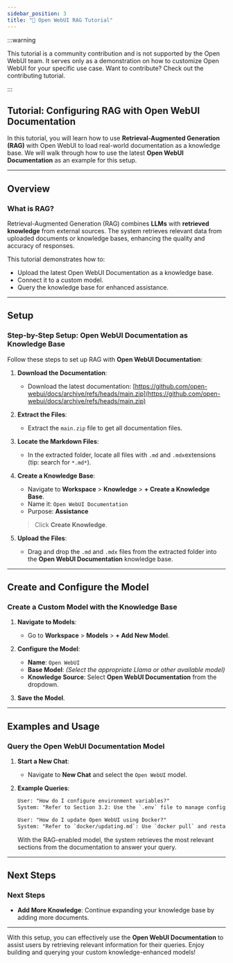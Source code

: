 ```yaml
---
sidebar_position: 3
title: "🔎 Open WebUI RAG Tutorial"
---
```


:::warning

This tutorial is a community contribution and is not supported by the Open WebUI team. It serves only as a demonstration on how to customize Open WebUI for your specific use case. Want to contribute? Check out the contributing tutorial.

:::

## Tutorial: Configuring RAG with Open WebUI Documentation

In this tutorial, you will learn how to use **Retrieval-Augmented Generation (RAG)** with Open WebUI to load real-world documentation as a knowledge base. We will walk through how to use the latest **Open WebUI Documentation** as an example for this setup.

---

## Overview

### What is RAG?

Retrieval-Augmented Generation (RAG) combines **LLMs** with **retrieved knowledge** from external sources. The system retrieves relevant data from uploaded documents or knowledge bases, enhancing the quality and accuracy of responses.

This tutorial demonstrates how to:

- Upload the latest Open WebUI Documentation as a knowledge base.
- Connect it to a custom model.
- Query the knowledge base for enhanced assistance.

---

## Setup

### Step-by-Step Setup: Open WebUI Documentation as Knowledge Base

Follow these steps to set up RAG with **Open WebUI Documentation**:

1. **Download the Documentation**:
   - Download the latest documentation:
     [https://github.com/open-webui/docs/archive/refs/heads/main.zip](https://github.com/open-webui/docs/archive/refs/heads/main.zip)

2. **Extract the Files**:
   - Extract the `main.zip` file to get all documentation files.

3. **Locate the Markdown Files**:
   - In the extracted folder, locate all files with `.md` and `.mdx`extensions (tip: search for `*.md*`).

4. **Create a Knowledge Base**:
   - Navigate to **Workspace** > **Knowledge** > **+ Create a Knowledge Base**.
   - Name it: `Open WebUI Documentation`
   - Purpose: **Assistance**

   > Click **Create Knowledge**.

5. **Upload the Files**:
   - Drag and drop the `.md` and `.mdx` files from the extracted folder into the **Open WebUI Documentation** knowledge base.

---

## Create and Configure the Model

### Create a Custom Model with the Knowledge Base

1. **Navigate to Models**:
   - Go to **Workspace** > **Models** > **+ Add New Model**.

2. **Configure the Model**:
   - **Name**: `Open WebUI`
   - **Base Model**: *(Select the appropriate Llama or other available model)*
   - **Knowledge Source**: Select **Open WebUI Documentation** from the dropdown.

3. **Save the Model**.

---

## Examples and Usage

### Query the Open WebUI Documentation Model

1. **Start a New Chat**:
   - Navigate to **New Chat** and select the `Open WebUI` model.

2. **Example Queries**:

   ```txt
   User: "How do I configure environment variables?"
   System: "Refer to Section 3.2: Use the `.env` file to manage configurations."
   ```

   ```txt
   User: "How do I update Open WebUI using Docker?"
   System: "Refer to `docker/updating.md`: Use `docker pull` and restart the container."
   ```

   With the RAG-enabled model, the system retrieves the most relevant sections from the documentation to answer your query.

---

## Next Steps

### Next Steps

- **Add More Knowledge**: Continue expanding your knowledge base by adding more documents.

---

With this setup, you can effectively use the **Open WebUI Documentation** to assist users by retrieving relevant information for their queries. Enjoy building and querying your custom knowledge-enhanced models!
